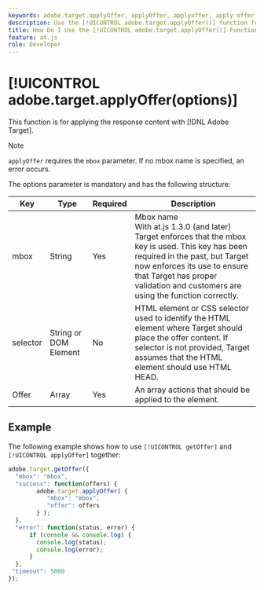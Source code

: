 ```yaml
---
keywords: adobe.target.applyOffer, applyOffer, applyoffer, apply offer, at.js, functions, function, $8
description: Use the [!UICONTROL adobe.target.applyOffer()] function for the [!DNL Adobe Target] at.js JavaScript library to apply the response content.
title: How Do I Use the [!UICONTROL adobe.target.applyOffer()] Function?
feature: at.js
role: Developer
---
```

# [!UICONTROL adobe.target.applyOffer(options)]

This function is for applying the response content with [!DNL Adobe Target].

>[!NOTE]
>
>`applyOffer` requires the `mbox` parameter. If no mbox name is specified, an error occurs.

The options parameter is mandatory and has the following structure:

| Key | Type | Required | Description |
|--- |--- |--- |--- |
|mbox|String|Yes|Mbox name<br />With at.js 1.3.0 (and later) Target enforces that the mbox key is used. This key has been required in the past, but Target now enforces its use to ensure that Target has proper validation and customers are using the function correctly.|
|selector|String or DOM Element|No|HTML element or CSS selector used to identify the HTML element where Target should place the offer content. If selector is not provided, Target assumes that the HTML element should use HTML HEAD.|
|Offer|Array|Yes|An array actions that should be applied to the element.|

## Example

The following example shows how to use `[!UICONTROL getOffer]` and `[!UICONTROL applyOffer]` together:

```javascript
adobe.target.getOffer({   
  "mbox": "mbox",   
  "success": function(offers) {           
        adobe.target.applyOffer( {  
           "mbox": "mbox", 
           "offer": offers  
        } ); 
  },   
  "error": function(status, error) {           
      if (console && console.log) { 
        console.log(status); 
        console.log(error); 
      } 
  }, 
 "timeout": 5000 
}); 
```

